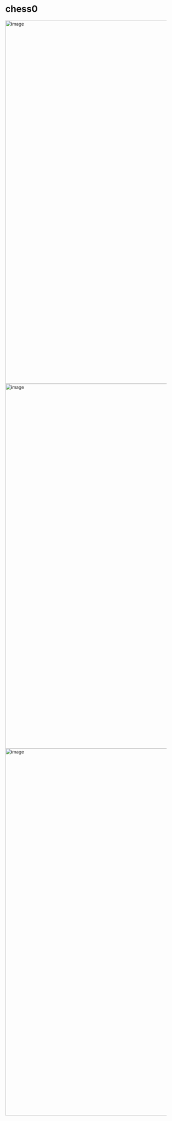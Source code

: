 # chess0

<img width="1131" alt="image" src="https://github.com/user-attachments/assets/aac6e0d2-a3e7-4567-ac5d-3a0d0eb63d06" />

<img width="1135" alt="image" src="https://github.com/user-attachments/assets/47c44365-d4f0-45a4-83f3-422bc774ff1a" />

<img width="1143" alt="image" src="https://github.com/user-attachments/assets/c6be20de-69ca-48cf-85f6-b212ce492949" />

